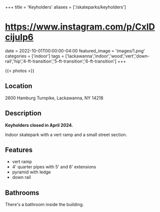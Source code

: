+++
title = 'Keyholders'
aliases = ['/skateparks/keyholders']
# https://www.instagram.com/p/CxlDcijuIp6
date = 2022-10-01T00:00:00-04:00
featured_image = 'images/1.png'
categories = ['indoor']
tags = ['lackawanna','indoor','wood','vert','down-rail','hip','4-ft-transition','5-ft-transition','6-ft-transition']
+++

{{< photos >}}

## Location

2600 Hamburg Turnpike, Lackawanna, NY 14218

## Description

**Keyholders closed in April 2024.**

Indoor skatepark with a vert ramp and a small street section.

## Features

- vert ramp
- 4' quarter pipes with 5' and 6' extensions
- pyramid with ledge
- down rail

## Bathrooms

There's a bathroom inside the building.
